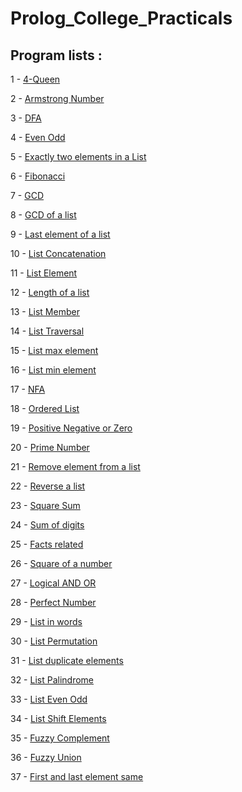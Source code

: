 # Prolog_College_Practicals 
## Program lists :

1 - [4-Queen](https://github.com/jvedsaqib/prolog_college/blob/master/4Queen.pl)

2 - [Armstrong Number](https://github.com/jvedsaqib/prolog_college/blob/master/armstrong.pl)

3 - [DFA](https://github.com/jvedsaqib/prolog_college/blob/master/dfa.pl)

4 - [Even Odd](https://github.com/jvedsaqib/prolog_college/blob/master/even_odd.pl)

5 - [Exactly two elements in a List](https://github.com/jvedsaqib/prolog_college/blob/master/exactly_two.pl)

6 - [Fibonacci](https://github.com/jvedsaqib/prolog_college/blob/master/fibo.pl)

7 - [GCD](https://github.com/jvedsaqib/prolog_college/blob/master/gcd.pl)

8 - [GCD of a list](https://github.com/jvedsaqib/prolog_college/blob/master/gcd_list.pl)

9 - [Last element of a list](https://github.com/jvedsaqib/prolog_college/blob/master/last_elem.pl)

10 - [List Concatenation](https://github.com/jvedsaqib/prolog_college/blob/master/list_concat.pl)

11 - [List Element](https://github.com/jvedsaqib/prolog_college/blob/master/list_elem.pl)

12 - [Length of a list](https://github.com/jvedsaqib/prolog_college/blob/master/list_length.pl)

13 - [List Member](https://github.com/jvedsaqib/prolog_college/blob/master/list_member.pl)

14 - [List Traversal](https://github.com/jvedsaqib/prolog_college/blob/master/list_traversal.pl)

15 - [List max element](https://github.com/jvedsaqib/prolog_college/blob/master/max_list.pl)

16 - [List min element](https://github.com/jvedsaqib/prolog_college/blob/master/min_list.pl)

17 - [NFA](https://github.com/jvedsaqib/prolog_college/blob/master/nfa.pl)

18 - [Ordered List](https://github.com/jvedsaqib/prolog_college/blob/master/ordered_list.pl)

19 - [Positive Negative or Zero](https://github.com/jvedsaqib/prolog_college/blob/master/pos%20neg%20or%20zero.pl)

20 - [Prime Number](https://github.com/jvedsaqib/prolog_college/blob/master/prime.pl)

21 - [Remove element from a list](https://github.com/jvedsaqib/prolog_college/blob/master/remove_element_list.pl)

22 - [Reverse a list](https://github.com/jvedsaqib/prolog_college/blob/master/rev_list.pl)

23 - [Square Sum](https://github.com/jvedsaqib/prolog_college/blob/master/square_sum.pl)

24 - [Sum of digits](https://github.com/jvedsaqib/prolog_college/blob/master/sumOfDigits.pl)

25 - [Facts related](https://github.com/jvedsaqib/prolog_college/blob/master/var.pl)

26 - [Square of a number](https://github.com/jvedsaqib/prolog_college/blob/master/square_number.pl)

27 - [Logical AND OR](https://github.com/jvedsaqib/prolog_college/blob/master/logical_and_or.pl)

28 - [Perfect Number](https://github.com/jvedsaqib/prolog_college/blob/master/perfect_number.pl)

29 - [List in words](https://github.com/jvedsaqib/prolog_college/blob/master/list_in_words.pl)

30 - [List Permutation](https://github.com/jvedsaqib/prolog_college/blob/master/list_permutation.pl)

31 - [List duplicate elements](https://github.com/jvedsaqib/prolog_college/blob/master/list_nodoubles.pl)

32 - [List Palindrome](https://github.com/jvedsaqib/prolog_college/blob/master/list_palindrome.pl)

33 - [List Even Odd](https://github.com/jvedsaqib/prolog_college/blob/master/even_odd_list.pl)

34 - [List Shift Elements](https://github.com/jvedsaqib/prolog_college/blob/master/list_shift.pl)

35 - [Fuzzy Complement](https://github.com/jvedsaqib/prolog_college/blob/master/fuzzy%20complement.pl)

36 - [Fuzzy Union](https://github.com/jvedsaqib/prolog_college/blob/master/fuzzy%20union.pl)

37 - [First and last element same](https://github.com/jvedsaqib/prolog_college/blob/master/first_last_same.pl)
